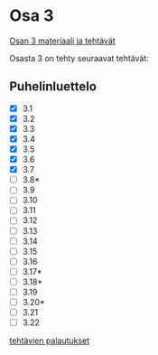 # Osa 3

[Osan 3 materiaali ja tehtävät](https://fullstackopen.com/osa3)

Osasta 3 on tehty seuraavat tehtävät:

## Puhelinluettelo

- [x] 3.1
- [x] 3.2
- [x] 3.3
- [x] 3.4
- [x] 3.5
- [x] 3.6
- [x] 3.7
- [ ] 3.8*
- [ ] 3.9
- [ ] 3.10
- [ ] 3.11
- [ ] 3.12
- [ ] 3.13
- [ ] 3.14
- [ ] 3.15
- [ ] 3.16
- [ ] 3.17*
- [ ] 3.18*
- [ ] 3.19
- [ ] 3.20*
- [ ] 3.21
- [ ] 3.22

[tehtävien palautukset](puhelinluettelo/)

